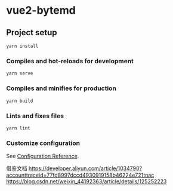 # vue2-bytemd

## Project setup
```
yarn install
```

### Compiles and hot-reloads for development
```
yarn serve
```

### Compiles and minifies for production
```
yarn build
```

### Lints and fixes files
```
yarn lint
```

### Customize configuration
See [Configuration Reference](https://cli.vuejs.org/config/).

借鉴文档
https://developer.aliyun.com/article/1034790?accounttraceid=77fd8997dccd4930919158b46224e721tnac
https://blog.csdn.net/weixin_44192363/article/details/125252223


